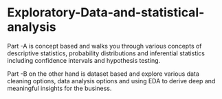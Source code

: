 # Exploratory-Data-and-statistical-analysis

Part -A is concept based and walks you through various concepts of descriptive statistics, probability 
distributions and inferential statistics including confidence intervals and hypothesis testing.

Part -B on the other hand is dataset based and explore various data cleaning options, data analysis 
options and using EDA to derive deep and meaningful insights for the business.
